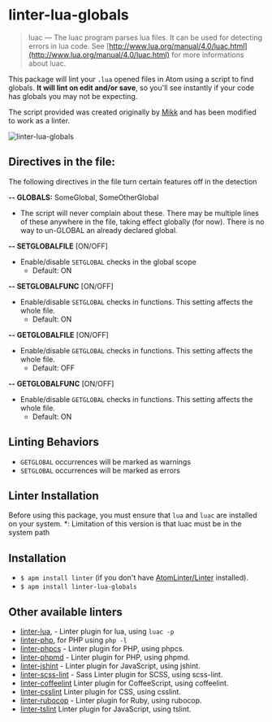 linter-lua-globals
==================

> luac — The luac program parses lua files. It can be used for detecting errors in lua code. See [http://www.lua.org/manual/4.0/luac.html](http://www.lua.org/manual/4.0/luac.html) for more informations about luac.

This package will lint your `.lua` opened files in Atom using a script to find globals.  **It will lint on edit and/or save**, so you'll see instantly if your code has globals you may not be expecting.

The script provided was created originally by [Mikk](http://www.wowace.com/addons/findglobals/) and has been modified to work as a linter.

![linter-lua-globals](https://github.com/sinaloit/linter-lua-globals/example.png)

## Directives in the file:
The following directives in the file turn certain features off in the detection

**-- GLOBALS:** SomeGlobal, SomeOtherGlobal

  * The script will never complain about these. There may be multiple lines of these anywhere in the file, taking effect globally (for now). There is no way to un-GLOBAL an already declared global.

**-- SETGLOBALFILE** [ON/OFF]

  * Enable/disable `SETGLOBAL` checks in the global scope
    * Default: ON

**-- SETGLOBALFUNC** [ON/OFF]

  * Enable/disable `SETGLOBAL` checks in functions. This setting affects the whole file.
    * Default: ON

**-- GETGLOBALFILE** [ON/OFF]

  * Enable/disable `GETGLOBAL` checks in functions. This setting affects the whole file.
    * Default: OFF

**-- GETGLOBALFUNC** [ON/OFF]

  * Enable/disable `GETGLOBAL` checks in functions. This setting affects the whole file.
    * Default: ON

## Linting Behaviors
* `GETGLOBAL` occurrences will be marked as warnings
* `SETGLOBAL` occurrences will be marked as errors

## Linter Installation
Before using this package, you must ensure that `lua` and `luac` are installed on your system.
*: Limitation of this version is that luac must be in the system path

## Installation

* `$ apm install linter` (if you don't have [AtomLinter/Linter](https://github.com/AtomLinter/Linter) installed).
* `$ apm install linter-lua-globals`


## Other available linters
- [linter-lua](https://atom.io/packages/linter-lua), - Linter plugin for lua, using `luac -p`
- [linter-php](https://atom.io/packages/linter-php), for PHP using `php -l`
- [linter-phpcs](https://atom.io/packages/linter-phpcs) - Linter plugin for PHP, using phpcs.
- [linter-phpmd](https://atom.io/packages/linter-phpmd) - Linter plugin for PHP, using phpmd.
- [linter-jshint](https://atom.io/packages/linter-jshint) - Linter plugin for JavaScript, using jshint.
- [linter-scss-lint](https://atom.io/packages/linter-scss-lint) - Sass Linter plugin for SCSS, using scss-lint.
- [linter-coffeelint](https://atom.io/packages/linter-coffeelint) Linter plugin for CoffeeScript, using coffeelint.
- [linter-csslint](https://atom.io/packages/linter-csslint) Linter plugin for CSS, using csslint.
- [linter-rubocop](https://atom.io/packages/linter-rubocop) - Linter plugin for Ruby, using rubocop.
- [linter-tslint](https://atom.io/packages/linter-tslint) Linter plugin for JavaScript, using tslint.
